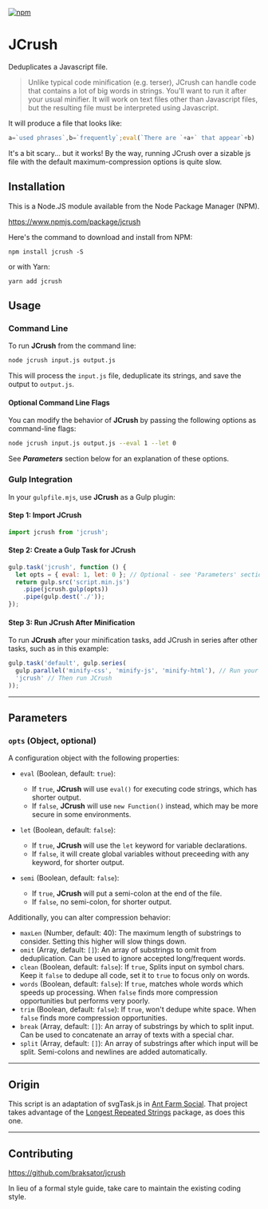 [![npm](https://img.shields.io/npm/dt/jcrush.svg)](#)

JCrush
========================

Deduplicates a Javascript file.

> Unlike typical code minification (e.g. terser), JCrush can handle code that contains a lot of big words in strings.  You'll want to run it after your usual minifier.  It will work on text files other than Javascript files, but the resulting file must be interpreted using Javascript.

It will produce a file that looks like:
```javascript
a=`used phrases`,b=`frequently`;eval(`There are `+a+` that appear`+b)
```
It's a bit scary... but it works!
By the way, running JCrush over a sizable js file with the default maximum-compression options is quite slow.

## Installation

This is a Node.JS module available from the Node Package Manager (NPM).

https://www.npmjs.com/package/jcrush

Here's the command to download and install from NPM:

`npm install jcrush -S`

or with Yarn:

`yarn add jcrush`

## Usage

### Command Line

To run **JCrush** from the command line:

```bash
node jcrush input.js output.js
```

This will process the `input.js` file, deduplicate its strings, and save the output to `output.js`.

#### Optional Command Line Flags

You can modify the behavior of **JCrush** by passing the following options as command-line flags:

```bash
node jcrush input.js output.js --eval 1 --let 0
```

See ***Parameters*** section below for an explanation of these options.

### Gulp Integration

In your `gulpfile.mjs`, use **JCrush** as a Gulp plugin:

#### Step 1: Import **JCrush**

```javascript
import jcrush from 'jcrush';
```

#### Step 2: Create a Gulp Task for JCrush

```javascript
gulp.task('jcrush', function () {
  let opts = { eval: 1, let: 0 }; // Optional - see 'Parameters' section below.
  return gulp.src('script.min.js')
    .pipe(jcrush.gulp(opts))
    .pipe(gulp.dest('./'));
});
```

#### Step 3: Run **JCrush** After Minification

To run **JCrush** after your minification tasks, add JCrush in series after other tasks, such as in this example:

```javascript
gulp.task('default', gulp.series(
  gulp.parallel('minify-css', 'minify-js', 'minify-html'), // Run your minification tasks first
  'jcrush' // Then run JCrush
));
```

---

## Parameters

### `opts` (Object, optional)

A configuration object with the following properties:

- `eval` (Boolean, default: `true`):
  - If `true`, **JCrush** will use `eval()` for executing code strings, which has shorter output.
  - If `false`, **JCrush** will use `new Function()` instead, which may be more secure in some environments.

- `let` (Boolean, default: `false`):
  - If `true`, **JCrush** will use the `let` keyword for variable declarations.
  - If `false`, it will create global variables without preceeding with any keyword, for shorter output.

- `semi` (Boolean, default: `false`):
  - If `true`, **JCrush** will put a semi-colon at the end of the file.
  - If `false`, no semi-colon, for shorter output.

Additionally, you can alter compression behavior:

- `maxLen` (Number, default: 40): The maximum length of substrings to consider.  Setting this higher will slow things down.
- `omit` (Array, default: `[]`): An array of substrings to omit from deduplication. Can be used to ignore accepted long/frequent words.
- `clean` (Boolean, default: `false`): If `true`, Splits input on symbol chars.  Keep it `false` to dedupe all code, set it to `true` to focus only on words.
- `words` (Boolean, default: `false`): If `true`, matches whole words which speeds up processing.  When `false` finds more compression opportunities but performs very poorly.
- `trim` (Boolean, default: `false`): If `true`, won't dedupe white space.  When `false` finds more compression opportunities.
- `break` (Array, default: `[]`): An array of substrings by which to split input. Can be used to concatenate an array of texts with a special char.
- `split` (Array, default: `[]`): An array of substrings after which input will be split. Semi-colons and newlines are added automatically.

---

## Origin

This script is an adaptation of svgTask.js in [Ant Farm Social](https://github.com/antfarmsocial/AntFarmSocial).
That project takes advantage of the [Longest Repeated Strings](https://www.npmjs.com/package/longestrepeatedstrings) package,
as does this one.

---

## Contributing

https://github.com/braksator/jcrush

In lieu of a formal style guide, take care to maintain the existing coding
style.

